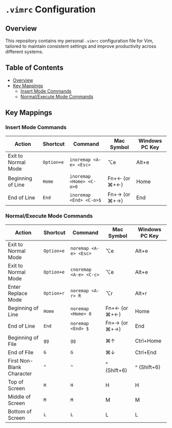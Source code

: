 
# `.vimrc` Configuration

## Overview

This repository contains my personal `.vimrc` configuration file for Vim, tailored to maintain consistent settings and improve productivity across different systems.

## Table of Contents

- [Overview](#overview)
- [Key Mappings](#key-mappings)
  - [Insert Mode Commands](#insert-mode-commands)
  - [Normal/Execute Mode Commands](#normalexec-mode-commands)
  
## Key Mappings

### Insert Mode Commands

| Action                     | Shortcut             | Command                        | Mac Symbol        | Windows PC Key        |
|----------------------------|----------------------|--------------------------------|-------------------|-----------------------|
| Exit to Normal Mode        | `Option+e`           | `inoremap <A-e> <Esc>`         | ⌥e                | Alt+e                 |
| Beginning of Line          | `Home`               | `inoremap <Home> <C-o>0`       | Fn+← (or ⌘+←)     | Home                  |
| End of Line                | `End`                | `inoremap <End> <C-o>$`        | Fn+→ (or ⌘+→)     | End                   |

### Normal/Execute Mode Commands

| Action                     | Shortcut             | Command                        | Mac Symbol        | Windows PC Key        |
|----------------------------|----------------------|--------------------------------|-------------------|-----------------------|
| Exit to Normal Mode        | `Option+e`           | `noremap <A-e> <Esc>`          | ⌥e                | Alt+e                 |
| Exit to Normal Mode        | `Option+e`           | `cnoremap <A-e> <C-c>`         | ⌥e                | Alt+e                 |
| Enter Replace Mode         | `Option+r`           | `noremap <A-r> R`              | ⌥r                | Alt+r                 |
| Beginning of Line          | `Home`               | `noremap <Home> 0`             | Fn+← (or ⌘+←)     | Home                  |
| End of Line                | `End`                | `noremap <End> $`              | Fn+→ (or ⌘+→)     | End                   |
| Beginning of File          | `gg`                 | `gg`                           | ⌘↑                | Ctrl+Home             |
| End of File                | `G`                  | `G`                            | ⌘↓                | Ctrl+End              |
| First Non-Blank Character  | `^`                  | `^`                            | ^ (Shift+6)       | ^ (Shift+6)           |
| Top of Screen              | `H`                  | `H`                            | H                 | H                     |
| Middle of Screen           | `M`                  | `M`                            | M                 | M                     |
| Bottom of Screen           | `L`                  | `L`                            | L                 | L                     |
